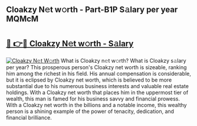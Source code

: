 ## Cloakzy N𝚎t w𝚘rth - Part-B1P S𝚊lary per year MQMcM

# <h2><a href="http://gc597xf.nevu.top/?p=Cloakzy">🔗 👉🔴 Cloakzy N𝚎t w𝚘rth - S𝚊lary</a></h2>

[![Cloakzy N𝚎t W𝚘rth](https://i.imgur.com/Oavwk0R.jpeg)](http://gc597xf.nevu.top/?p=Cloakzy)
What is Cloakzy n𝚎t w𝚘rth? What is Cloakzy s𝚊lary per year?
This prosperous person's Cloakzy net worth is sizeable, ranking him among the richest in his field. His annual compensation is considerable, but it is eclipsed by Cloakzy net worth, which is believed to be more substantial due to his numerous business interests and valuable real estate holdings. With a Cloakzy net worth that places him in the uppermost tier of wealth, this man is famed for his business savvy and financial prowess. With a Cloakzy net worth in the billions and a notable income, this wealthy person is a shining example of the power of tenacity, dedication, and financial brilliance.
